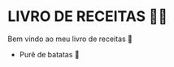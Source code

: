 # LIVRO DE RECEITAS :man_cook:

Bem vindo ao meu livro de receitas :wave:

- Purê de batatas :potato:

  
